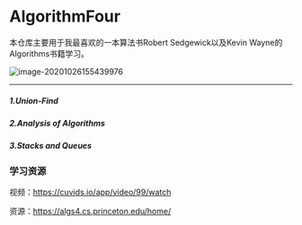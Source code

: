 # AlgorithmFour



本仓库主要用于我最喜欢的一本算法书Robert Sedgewick以及Kevin Wayne的Algorithms书籍学习。



![image-20201026155439976](https://tva1.sinaimg.cn/large/0081Kckwgy1gk2sg7byuej30kc0h0dit.jpg)



___



##### 1.Union-Find







##### 2.Analysis of Algorithms





##### 3.Stacks and Queues













### 学习资源



视频：https://cuvids.io/app/video/99/watch

资源：https://algs4.cs.princeton.edu/home/

